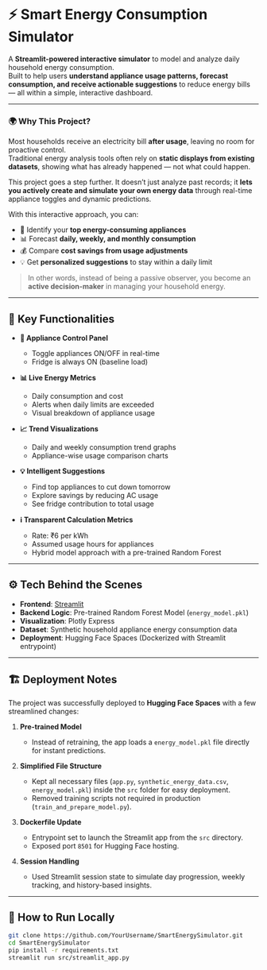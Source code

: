 # ⚡ Smart Energy Consumption Simulator

A **Streamlit-powered interactive simulator** to model and analyze daily household energy consumption.  
Built to help users **understand appliance usage patterns, forecast consumption, and receive actionable suggestions** to reduce energy bills — all within a simple, interactive dashboard.

---

### 🌍 Why This Project?

Most households receive an electricity bill **after usage**, leaving no room for proactive control.  
Traditional energy analysis tools often rely on **static displays from existing datasets**, showing what has already happened — not what could happen.  

This project goes a step further. It doesn’t just analyze past records; it **lets you actively create and simulate your own energy data** through real-time appliance toggles and dynamic predictions.  

With this interactive approach, you can:  
- 🔌 Identify your **top energy-consuming appliances**  
- 📊 Forecast **daily, weekly, and monthly consumption**  
- 💰 Compare **cost savings from usage adjustments**  
- 💡 Get **personalized suggestions** to stay within a daily limit  

> In other words, instead of being a passive observer, you become an **active decision-maker** in managing your household energy.

---

## 🚀 Key Functionalities

- **🔌 Appliance Control Panel**
  - Toggle appliances ON/OFF in real-time
  - Fridge is always ON (baseline load)
  
- **📊 Live Energy Metrics**
  - Daily consumption and cost
  - Alerts when daily limits are exceeded
  - Visual breakdown of appliance usage
  
- **📈 Trend Visualizations**
  - Daily and weekly consumption trend graphs
  - Appliance-wise usage comparison charts

- **💡 Intelligent Suggestions**
  - Find top appliances to cut down tomorrow
  - Explore savings by reducing AC usage
  - See fridge contribution to total usage

- **ℹ️ Transparent Calculation Metrics**
  - Rate: ₹6 per kWh
  - Assumed usage hours for appliances
  - Hybrid model approach with a pre-trained Random Forest

---

## ⚙️ Tech Behind the Scenes

- **Frontend**: [Streamlit](https://streamlit.io)  
- **Backend Logic**: Pre-trained Random Forest Model (`energy_model.pkl`)  
- **Visualization**: Plotly Express  
- **Dataset**: Synthetic household appliance energy consumption data  
- **Deployment**: Hugging Face Spaces (Dockerized with Streamlit entrypoint)

---

## 🏗️ Deployment Notes

The project was successfully deployed to **Hugging Face Spaces** with a few streamlined changes:

1. **Pre-trained Model**  
   - Instead of retraining, the app loads a `energy_model.pkl` file directly for instant predictions.

2. **Simplified File Structure**  
   - Kept all necessary files (`app.py`, `synthetic_energy_data.csv`, `energy_model.pkl`) inside the `src` folder for easy deployment.  
   - Removed training scripts not required in production (`train_and_prepare_model.py`).

3. **Dockerfile Update**  
   - Entrypoint set to launch the Streamlit app from the `src` directory.  
   - Exposed port `8501` for Hugging Face hosting.

4. **Session Handling**  
   - Used Streamlit session state to simulate day progression, weekly tracking, and history-based insights.

---

## 📌 How to Run Locally

```bash
git clone https://github.com/YourUsername/SmartEnergySimulator.git
cd SmartEnergySimulator
pip install -r requirements.txt
streamlit run src/streamlit_app.py
